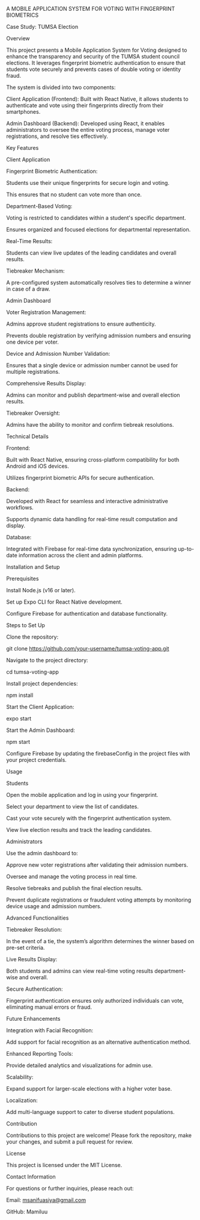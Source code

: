 A MOBILE APPLICATION SYSTEM FOR VOTING WITH FINGERPRINT BIOMETRICS

Case Study: TUMSA Election

Overview

This project presents a Mobile Application System for Voting designed to enhance the transparency and security of the TUMSA student council elections. It leverages fingerprint biometric authentication to ensure that students vote securely and prevents cases of double voting or identity fraud.

The system is divided into two components:

Client Application (Frontend): Built with React Native, it allows students to authenticate and vote using their fingerprints directly from their smartphones.

Admin Dashboard (Backend): Developed using React, it enables administrators to oversee the entire voting process, manage voter registrations, and resolve ties effectively.

Key Features

Client Application

Fingerprint Biometric Authentication:

Students use their unique fingerprints for secure login and voting.

This ensures that no student can vote more than once.

Department-Based Voting:

Voting is restricted to candidates within a student's specific department.

Ensures organized and focused elections for departmental representation.

Real-Time Results:

Students can view live updates of the leading candidates and overall results.

Tiebreaker Mechanism:

A pre-configured system automatically resolves ties to determine a winner in case of a draw.

Admin Dashboard

Voter Registration Management:

Admins approve student registrations to ensure authenticity.

Prevents double registration by verifying admission numbers and ensuring one device per voter.

Device and Admission Number Validation:

Ensures that a single device or admission number cannot be used for multiple registrations.

Comprehensive Results Display:

Admins can monitor and publish department-wise and overall election results.

Tiebreaker Oversight:

Admins have the ability to monitor and confirm tiebreak resolutions.

Technical Details

Frontend:

Built with React Native, ensuring cross-platform compatibility for both Android and iOS devices.

Utilizes fingerprint biometric APIs for secure authentication.

Backend:

Developed with React for seamless and interactive administrative workflows.

Supports dynamic data handling for real-time result computation and display.

Database:

Integrated with Firebase for real-time data synchronization, ensuring up-to-date information across the client and admin platforms.

Installation and Setup

Prerequisites

Install Node.js (v16 or later).

Set up Expo CLI for React Native development.

Configure Firebase for authentication and database functionality.

Steps to Set Up

Clone the repository:

git clone https://github.com/your-username/tumsa-voting-app.git

Navigate to the project directory:

cd tumsa-voting-app

Install project dependencies:

npm install

Start the Client Application:

expo start

Start the Admin Dashboard:

npm start

Configure Firebase by updating the firebaseConfig in the project files with your project credentials.

Usage

Students

Open the mobile application and log in using your fingerprint.

Select your department to view the list of candidates.

Cast your vote securely with the fingerprint authentication system.

View live election results and track the leading candidates.

Administrators

Use the admin dashboard to:

Approve new voter registrations after validating their admission numbers.

Oversee and manage the voting process in real time.

Resolve tiebreaks and publish the final election results.

Prevent duplicate registrations or fraudulent voting attempts by monitoring device usage and admission numbers.

Advanced Functionalities

Tiebreaker Resolution:

In the event of a tie, the system’s algorithm determines the winner based on pre-set criteria.

Live Results Display:

Both students and admins can view real-time voting results department-wise and overall.

Secure Authentication:

Fingerprint authentication ensures only authorized individuals can vote, eliminating manual errors or fraud.

Future Enhancements

Integration with Facial Recognition:

Add support for facial recognition as an alternative authentication method.

Enhanced Reporting Tools:

Provide detailed analytics and visualizations for admin use.

Scalability:

Expand support for larger-scale elections with a higher voter base.

Localization:

Add multi-language support to cater to diverse student populations.

Contribution

Contributions to this project are welcome! Please fork the repository, make your changes, and submit a pull request for review.

License

This project is licensed under the MIT License.

Contact Information

For questions or further inquiries, please reach out:

Email: msanifuasiya@gmail.com

GitHub: Mamiluu

